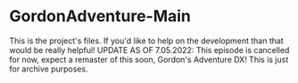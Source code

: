 # GordonAdventure-Main

This is the project's files. If you'd like to help on the development than that would be really helpful!
UPDATE AS OF 7.05.2022: This episode is cancelled for now, expect a remaster of this soon, Gordon's Adventure DX! This is just for archive purposes.
